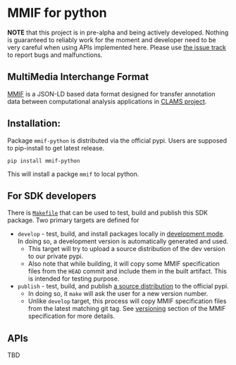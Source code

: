 # MMIF for python 

**NOTE** that this project is in pre-alpha and being actively developed. Nothing is guaranteed to reliably work for the moment and developer need to be very careful when using APIs implemented here. Please use [the issue track](../../issues) to report bugs and malfunctions.

## MultiMedia Interchange Format
[MMIF](htts://mmif.clams.ai) is a JSON-LD based data format designed for transfer annotation data between computational analysis applications in [CLAMS project](https://www.clams.ai). 

## Installation: 
Package `mmif-python` is distributed via the official pypi. Users are supposed to pip-install to get latest release. 
```
pip install mmif-python
```
This will install a packge `mmif` to local python. 

## For SDK developers 
There is [`Makefile`](Makefile) that can be used to test, build and publish this SDK package. Two primary targets are defined for 
* `develop` - test, build, and install packages locally in [development mode](https://setuptools.readthedocs.io/en/latest/setuptools.html#development-mode). In doing so, a development version is automatically generated and used. 
  * This target will try to upload a source distribution of the dev version to our private pypi. 
  * Also note that while building, it will copy some MMIF specification files from the `HEAD` commit and include them in the built artifact. This is intended for testing purpose. 
* `publish` - test, build, and publish [a source distribution](https://python-packaging-tutorial.readthedocs.io/en/latest/uploading_pypi.html#source-distribution) to the official pypi. 
  * In doing so, it `make` will ask the user for a new version number. 
  * Unlike `develop` target, this process will copy MMIF specification files from the latest matching git tag. See [versioning](https://github.com/clamsproject/mmif/blob/master/specifications/index.md#versioning) section of the MMIF specification for more details. 

## APIs

TBD
